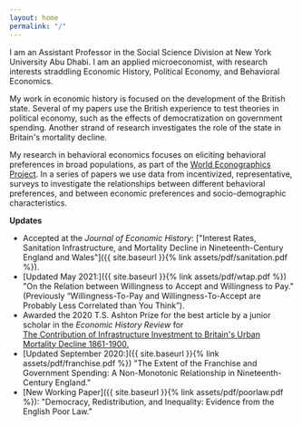 ```yaml
---
layout: home
permalink: "/"
---
```


I am an Assistant Professor in the Social Science Division at New York University Abu Dhabi. I am an applied microeconomist, with research interests straddling Economic History, Political Economy, and Behavioral Economics.

My work in economic history is focused on the development of the British state. Several of my papers use the British experience to test theories in political economy, such as the effects of democratization on government spending. Another strand of research investigates the role of the state in Britain's mortality decline.

My research in behavioral economics focuses on eliciting behavioral preferences in broad populations, as part of the [World Econographics Project](http://www.its.caltech.edu/~snowberg/wep.html). In a series of papers we use data from incentivized, representative, surveys to investigate the relationships between different behavioral preferences, and between economic preferences and socio-demographic characteristics.

**Updates**

- Accepted at the _Journal of Economic History_: ["Interest Rates, Sanitation Infrastructure, and Mortality
Decline in Nineteenth-Century England and Wales"]({{ site.baseurl }}{% link assets/pdf/sanitation.pdf %}). 
- [Updated May 2021:]({{ site.baseurl }}{% link assets/pdf/wtap.pdf %}) "On the Relation between Willingness to Accept and Willingness to Pay." (Previously “Willingness-To-Pay and Willingness-To-Accept are Probably Less Correlated than You Think”).
- Awarded the 2020 T.S. Ashton Prize for the best article by a junior scholar in the _Economic History Review_ for <br> [The Contribution of Infrastructure Investment to Britain's Urban Mortality Decline 1861-1900.](https://onlinelibrary.wiley.com/doi/abs/10.1111/ehr.12699)
- [Updated September 2020:]({{ site.baseurl }}{% link assets/pdf/franchise.pdf %}) "The Extent of the Franchise and Government Spending: A Non-Monotonic Relationship in Nineteenth-Century England."
- [New Working Paper]({{ site.baseurl }}{% link assets/pdf/poorlaw.pdf %}): "Democracy, Redistribution, and Inequality: Evidence from the English Poor Law."
